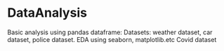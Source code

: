 # DataAnalysis
Basic analysis using pandas dataframe:
Datasets: weather dataset, car dataset, police dataset.
EDA using seaborn, matplotlib.etc
Covid dataset
